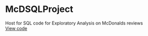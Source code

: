 # McDSQLProject
Host for SQL code for Exploratory Analysis on McDonalds reviews
<br>
<a href="https://www.kaggle.com/datasets/nelgiriyewithana/mcdonalds-store-reviews" class="button large">View code</a>
</br>
